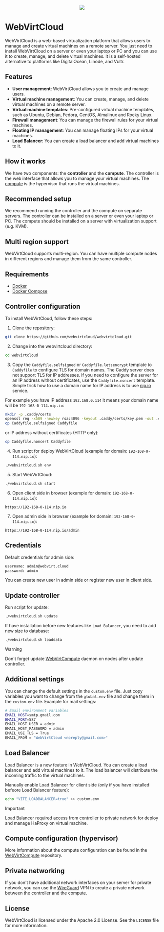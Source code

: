 <p align="center">
  <img src="https://cloud-assets.webvirt.cloud/images/github-preview.png">
</p>

# WebVirtCloud #

WebVirtCloud is a web-based virtualization platform that allows users to manage and create virtual machines on a remote server. You just need to install WebVirtCloud on a server or even your laptop or PC and you can use it to create, manage, and delete virtual machines. It is a self-hosted alternative to platforms like DigitalOcean, Linode, and Vultr.

## Features ##

* **User management**: WebVirtCloud allows you to create and manage users.
* **Virtual machine management**: You can create, manage, and delete virtual machines on a remote server.
* **Virtual machine templates**: Pre-configured virtual machine templates, such as Ubuntu, Debian, Fedora, CentOS, Almalinux and Rocky Linux.
* **Firewall management**: You can manage the firewall rules for your virtual machines.
* **Floating IP management**: You can manage floating IPs for your virtual machines.
* **Load Balancer**: You can create a load balancer and add virtual machines to it.

## How it works ##

We have two components: the **controller** and the **compute**. The controller is the web interface that allows you to manage your virtual machines. The [compute](https://github.com/webvirtcloud/webvirtcompute) is the hypervisor that runs the virtual machines.

## Recommended setup ##

We recommend running the controller and the compute on separate servers. The controller can be installed on a server or even your laptop or PC. The compute should be installed on a server with virtualization support (e.g. KVM).

## Multi region support ##

WebVirtCloud supports multi-region. You can have multiple compute nodes in different regions and manage them from the same controller. 

## Requirements ##

* [Docker](https://www.docker.com/get-started/)
* [Docker Compose](https://docs.docker.com/compose/install/)

## Controller configuration ##

To install WebVirtCloud, follow these steps:

1. Clone the repository:

```bash
git clone https://github.com/webvirtcloud/webvirtcloud.git
```

2. Change into the webvirtcloud directory:

```bash
cd webvirtcloud
```

3. Copy the `Caddyfile.selfsigned` or `Caddyfile.letsencrypt` template to `Caddyfile` to configure TLS for domain names. The Caddy server does not support TLS for IP addresses. If you need to configure the server for an IP address without certificates, use the `Caddyfile.noncert` template. Simple trick how to use a domain name for IP address is to use [nip.io](https://nip.io) service.

For example you have IP address `192.168.0.114` it means your domain name will be `192-168-0-114.nip.io`:

```bash
mkdir -p .caddy/certs 
openssl req -x509 -newkey rsa:4096 -keyout .caddy/certs/key.pem -out .caddy/certs/cert.pem -days 365 -nodes -subj "/CN=192-168-0-114.nip.io"
cp Caddyfile.selfsigned Caddyfile
```

or IP address without certificates (HTTP only):

```bash
cp Caddyfile.noncert Caddyfile
```

4. Run script for deploy WebVirtCloud (example for domain: `192-168-0-114.nip.io`):

```bash
./webvirtcloud.sh env
```

5. Start WebVirtCloud:

```bash
./webvirtcloud.sh start
```

6. Open client side in browser (example for domain: `192-168-0-114.nip.io`):

```url
https://192-168-0-114.nip.io
```

7. Open admin side in browser (example for domain: `192-168-0-114.nip.io`):

```url
https://192-168-0-114.nip.io/admin
```

## Credentials ##

Default credentials for admin side:

```bash
username: admin@webvirt.cloud
password: admin
```

You can create new user in admin side or register new user in client side.

## Update controller ##

Run script for update:

```bash
./webvirtcloud.sh update
```

If have installation before new features like `Load Balancer`, you need to add new size to database:

```bash
./webvirtcloud.sh loaddata
```

> [!WARNING]
> Don't forget update [WebVirtCompute](https://github.com/webvirtcloud/webvirtcompute?tab=readme-ov-file#update-webvirtcompute-daemon) daemon on nodes after update controller.

## Additional settings ##

You can change the default settings in the `custom.env` file. Just copy variables you want to change from the `global.env` file and change them in the `custom.env` file. Example for mail settings:

```bash
# Email environment variables
EMAIL_HOST=smtp.gmail.com
EMAIL_PORT=587
EMAIL_HOST_USER = admin
EMAIL_HOST_PASSWORD = admin
EMAIL_USE_TLS = True
EMAIL_FROM = "WebVirtCloud <noreply@gmail.com>"
```

## Load Balancer ##

Load Balancer is a new feature in WebVirtCloud. You can create a load balancer and add virtual machines to it. The load balancer will distribute the incoming traffic to the virtual machines.

Manually enable Load Balancer for client side (only if you have installed befeore Load Balancer feature):

```bash
echo "VITE_LOADBALANCER=true" >> custom.env
```

> [!IMPORTANT]
> Load Balancer required access from controller to private network for deploy and manage HaProxy on virtual machine.

## Compute configuration (hypervisor) ##

More information about the compute configuration can be found in the [WebVirtCompute](https://github.com/webvirtcloud/webvirtcompute) repository.

## Private networking ##

If you don't have additional network interfaces on your server for private network, you can use the [WireGuard](https://www.wireguard.com) VPN to create a private network between the controller and the compute.

## License ##

WebVirtCloud is licensed under the Apache 2.0 License. See the `LICENSE` file for more information.
